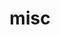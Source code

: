 ---
layout: categories
title: misc
permalink: /categories/misc/
categories: misc
pagination:
    enabled: true,
    category: misc
    permalink: /:num/
---